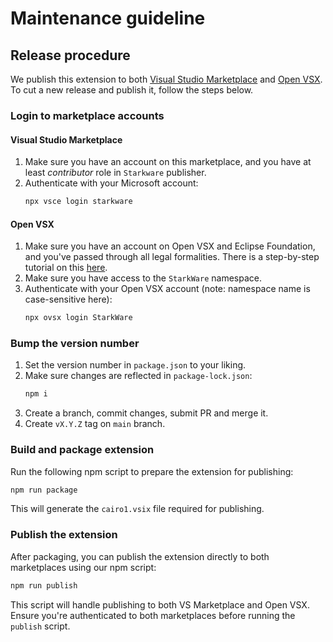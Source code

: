 # Maintenance guideline

## Release procedure

We publish this extension to
both [Visual Studio Marketplace](https://marketplace.visualstudio.com/items?itemName=starkware.cairo1)
and [Open VSX](https://open-vsx.org/extension/starkware/cairo1).
To cut a new release and publish it, follow the steps below.

### Login to marketplace accounts

#### Visual Studio Marketplace

1. Make sure you have an account on this marketplace, and you have at least _contributor_ role in
   `Starkware` publisher.
2. Authenticate with your Microsoft account:
   ```bash
   npx vsce login starkware
   ```

#### Open VSX

1. Make sure you have an account on Open VSX and Eclipse Foundation,
   and you've passed through all legal formalities.
   There is a step-by-step tutorial on
   this [here](https://github.com/eclipse/openvsx/wiki/Publishing-Extensions#how-to-publish-an-extension).
2. Make sure you have access to the `StarkWare` namespace.
3. Authenticate with your Open VSX account (note: namespace name is case-sensitive here):
   ```bash
   npx ovsx login StarkWare
   ```

### Bump the version number

1. Set the version number in `package.json` to your liking.
2. Make sure changes are reflected in `package-lock.json`:
   ```bash
   npm i
   ```
3. Create a branch, commit changes, submit PR and merge it.
4. Create `vX.Y.Z` tag on `main` branch.

### Build and package extension

Run the following npm script to prepare the extension for publishing:

```bash
npm run package
```

This will generate the `cairo1.vsix` file required for publishing.

### Publish the extension

After packaging, you can publish the extension directly to both marketplaces using our npm script:

```bash
npm run publish
```

This script will handle publishing to both VS Marketplace and Open VSX.
Ensure you're authenticated to both marketplaces before running the `publish` script.
